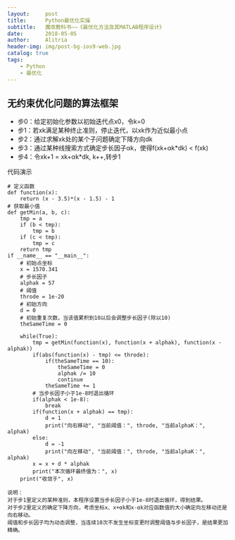 ```yaml
---
layout:     post
title:      Python最优化实操
subtitle:   魔改教科书——《最优化方法及其MATLAB程序设计》
date:       2018-05-05
author:     Alitria
header-img: img/post-bg-ios9-web.jpg
catalog: true
tags:
    - Python
    - 最优化
---
```


## 无约束优化问题的算法框架
- 步0：给定初始化参数以初始迭代点x0，令k=0
- 步1：若xk满足某种终止准则，停止迭代，以xk作为近似最小点
- 步2：通过求解xk处的某个子问题确定下降方向dk
- 步3：通过某种线搜索方式确定步长因子αk，使得f(xk+αk*dk) < f(xk)
- 步4：令xk+1 = xk+αk*dk, k++,转步1  
  
 代码演示  
 
```
# 定义函数
def function(x):
    return (x - 3.5)*(x - 1.5) - 1
# 获取最小值
def getMin(a, b, c):
    tmp = a
    if (b < tmp):
        tmp = b
    if (c < tmp):
        tmp = c
    return tmp
if __name__ == "__main__":
    # 初始点坐标
    x = 1570.341
    # 步长因子
    alphak = 57
    # 阈值
    throde = 1e-20
    # 初始方向
    d = 0
    # 初始重复次数，当该值累积到10以后会调整步长因子(除以10)
    theSameTime = 0

    while(True):
        tmp = getMin(function(x), function(x + alphak), function(x - alphak))
        if(abs(function(x) - tmp) <= throde):
            if(theSameTime == 10):
                theSameTime = 0
                alphak /= 10
                continue
            theSameTime += 1
        # 当步长因子小于1e-8时退出循环
        if(alphak < 1e-8):
            break
        if(function(x + alphak) == tmp):
            d = 1
            print("向右移动", "当前阈值：", throde, "当前alphaK：", alphak)
        else:
            d = -1
            print("向左移动", "当前阈值：", throde, "当前alphaK：", alphak)
        x = x + d * alphak
        print("本次循环最终值为：", x)
    print("收敛于", x)
```
```
说明：
对于步1里定义的某种准则，本程序设置当步长因子小于1e-8时退出循环，得到结果。  
对于步2里定义的确定下降方向，考虑坐标x、x+αk和x-αk对应函数值的大小确定向左移动还是向右移动。  
阈值和步长因子均为动态调整，当连续10次不发生坐标变更时调整阈值与步长因子，是结果更加精确。
```

